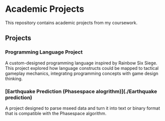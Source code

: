# Academic Projects

This repository contains academic projects from my coursework.

## Projects

### Programming Language Project
A custom-designed programming language inspired by Rainbow Six Siege. This project explored how language constructs could be mapped to tactical gameplay mechanics, integrating programming concepts with game design thinking.

###  [Earthquake Prediction (Phasespace alogrithm)](./Earthquake prediction) 
A project designed to parse mseed data and turn it into text or binary format that is compatible with the Phasespace algorithm. 
